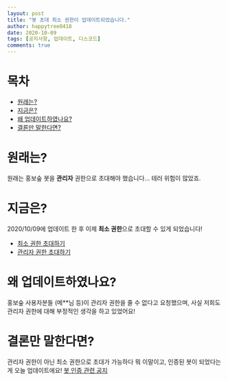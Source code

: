 ```yaml
---
layout: post
title: "봇 초대 최소 권한이 업데이트되었습니다."
author: happytree0418
date: 2020-10-09
tags: [공지사항, 업데이트, 디스코드]
comments: true
---
```


# 목차
+ [원래는?](#원래는)
+ [지금은?](#지금은)
+ [왜 업데이트하였나요?](#왜-업데이트하였나요)
+ [결론만 말한다면?](#결론만-말한다면)

# 원래는?
원래는 홍보숲 봇을 **관리자** 권한으로 초대해야 했습니다... 테러 위험이 많았죠.

# 지금은?
2020/10/09에 업데이트 한 후 이제 **최소 권한**으로 초대할 수 있게 되었습니다!

+ [최소 권한 초대하기](https://discord.com/oauth2/authorize?client_id=727801696805453884&permissions=268823637&redirect_uri=https%3A%2F%2Fdiscord.gg%2FkbWbVU4&scope=bot)
+ [관리자 권한 초대하기](https://discord.com/oauth2/authorize?client_id=727801696805453884&permissions=8&redirect_uri=https%3A%2F%2Fdiscord.gg%2FkbWbVU4&scope=bot)

# 왜 업데이트하였나요?
홍보숲 사용자분들 (메\*\*님 등)이 관리자 권한을 줄 수 없다고 요청했으며, 사실 저희도 관리자 권한에 대해 부정적인 생각을 하고 있었어요!

# 결론만 말한다면?
관리자 권한이 아닌 최소 권한으로 초대가 가능하다 뭐 이말이고, 인증된 봇이 되었다는게 오늘 업데이트에요! [봇 인증 관련 공지](https://blog.prforest.ga/verified-bot-day/)